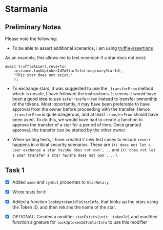 # Starmania

## Preliminary Notes

Please note the following:

- To be able to assert additional scenarios, I am using [truffle-assertions](https://github.com/rkalis/truffle-assertions)

As an example, this allows me to test reversion if a star does not exist:

```
await truffleAssert.reverts(
    instance.lookUptokenIdToStarInfo(imaginaryStarId),
    "This star does not exist."
    );
```

- To exchange stars, it was suggested to use the `_transferFrom` method which is unsafe, I have followed the instructions. It seems it would have been a good idea to use `safeTransferFrom` instead to transfer ownership of the tokens. Most importantly, it may have been preferable to have approval from the owner before proceeding with the transfer. Hence `_transferFrom` is quite dangerous, and at least `transferFrom` should have been used. To do this, we would have had to create a function to approve the transfer of a star for a period of time. Once granted approval, the transfer can be started by the other owner. 

- When writing tests, I have created 2 new test cases to ensure `revert` happens in critical security scenarios. These are `it('does not let a user exchange a star he/she does not own', ..` and `it('does not let a user transfer a star he/she does not own', ..)`.

## Task 1

- [x] Added `name` and `symbol` properties to `StarNotary`
- [x] Wrote tests for it

- [x] Added a function `lookUptokenIdToStarInfo`, that looks up the stars using the Token ID, and then returns the name of the star.

- [x] OPTIONAL: Created a modifier `starExists(unit _tokenId)` and modified function signature for `lookUptokenIdToStarInfo` to use this modifier